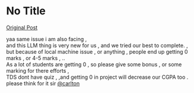 # No Title

[Original Post](https://discourse.onlinedegree.iitm.ac.in/t/171141/53)

<p>yaa same issue i am also facing ,<br>
and this LLM thing is very new for us , and we tried our best to complete. , but because of local machine issue , or anything , people end up getting 0 marks , or 4-5 marks , ..<br>
As a lot of students are getting 0 , so please give some bonus , or some marking for there efforts ,<br>
TDS dont have quiz , ,and getting 0 in project will decrease our CGPA too .<br>
please think for it sir <a class="mention" href="/u/carlton">@carlton</a></p>
